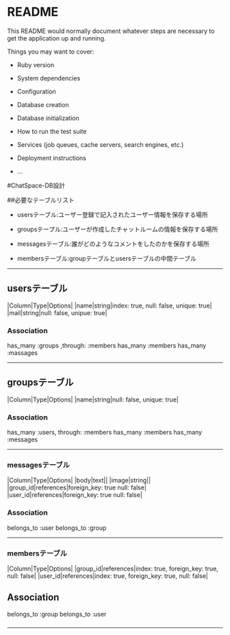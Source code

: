 # README

This README would normally document whatever steps are necessary to get the
application up and running.

Things you may want to cover:

* Ruby version

* System dependencies

* Configuration

* Database creation

* Database initialization

* How to run the test suite

* Services (job queues, cache servers, search engines, etc.)

* Deployment instructions

* ...

#ChatSpace-DB設計

##必要なテーブルリスト

* usersテーブル:ユーザー登録で記入されたユーザー情報を保存する場所

* groupsテーブル:ユーザーが作成したチャットルームの情報を保存する場所

* messagesテーブル:誰がどのようなコメントをしたのかを保存する場所

* membersテーブル:groupテーブルとusersテーブルの中間テーブル

---------------------------------------------------------------

## usersテーブル
|Column|Type|Options|
|name|string|index: true, null: false, unique: true|
|mail|string|null: false, unipue: true|

### Association
has_many :groups ,through: :members
has_many :members
has_many :massages

---------------------------------------------------------------

## groupsテーブル
|Column|Type|Options|
|name|string|null: false, unique: true|

### Association
has_many :users, through: :members
has_many :members
has_many :messages

---------------------------------------------------------------

### messagesテーブル
|Column|Type|Options|
|body|text||
|image|string||
|group_id|references|foreign_key: true null: false|
|user_id|references|foreign_key: true null: false|

### Association
belongs_to :user
belongs_to :group

---------------------------------------------------------------

### membersテーブル
|Column|Type|Options|
|group_id|references|index: true, foreign_key: true, null: false|
|user_id|references|index: true, foreign_key: true, null: false|

## Association
belongs_to :group
belongs_to :user
#####
---------------------------------------------------------------
